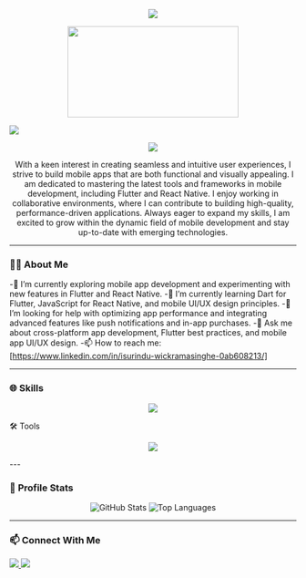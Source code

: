 <p align="center">
  <a href="https://git.io/typing-svg">
    <img src="https://readme-typing-svg.demolab.com?font=Fira+Code&pause=1000&color=2EF703&width=435&lines=Hi+There+i'm+Isurindu+Wickramasinghe" />
  </a>
</p>
<p align="center">
<img src="https://camo.githubusercontent.com/67311538f78a73883f5dad29f4191c06045a34d3d8efc1596d6820dde307f75f/68747470733a2f2f6772616e726f79616c6c65696761726170652e636f6d2e62722f77702d636f6e74656e742f75706c6f6164732f323032312f30352f70726f6772616d6d65722e676966" width="300" height="160"></p>

<img src=https://camo.githubusercontent.com/4ad902fef08f860e5d223fa96041f5813562a9759d8086d2d7ec6462b60eedaa/68747470733a2f2f6b6f6d617265762e636f6d2f67687076632f3f757365726e616d653d7961736173646576266c6162656c3d50726f66696c65253230766965777326636f6c6f723d306537356236267374796c653d666c6174>

<p align="center">
 <img src= https://user-images.githubusercontent.com/73097560/115834477-dbab4500-a447-11eb-908a-139a6edaec5c.gif>
</p>

<p align="center">
  With a keen interest in creating seamless and intuitive user experiences, I strive to build mobile apps that are both functional and visually appealing. I am dedicated to mastering the latest tools and frameworks in mobile development, including Flutter and React Native. I enjoy working in collaborative environments, where I can contribute to building high-quality, performance-driven applications. Always eager to expand my skills, I am excited to grow within the dynamic field of mobile development and stay up-to-date with emerging technologies.
</p>

---

### 🧑‍💻 **About Me**
-🔭 I’m currently exploring mobile app development and experimenting with new features in Flutter and React Native.
-🌱 I’m currently learning Dart for Flutter, JavaScript for React Native, and mobile UI/UX design principles.
-🤔 I’m looking for help with optimizing app performance and integrating advanced features like push notifications and in-app purchases.
-💬 Ask me about cross-platform app development, Flutter best practices, and mobile app UI/UX design.
-📫 How to reach me: [https://www.linkedin.com/in/isurindu-wickramasinghe-0ab608213/]

---

### 🌐 **Skills**
 
<p align="center">
  <a href="https://skillicons.dev">
    <img src="https://skillicons.dev/icons?i=c,kotlin,react,flutter,nodejs,dart,html,swift" />
  </a>
</p>

🛠️ Tools
<p align="center">
  <a href="https://skillicons.dev">
    <img src="https://skillicons.dev/icons?i=git,figma,androidstudio,vscode" />
  </a>
</p>
---

### 🌟 **Profile Stats**
<p align="center">
  <img src="https://github-readme-stats.vercel.app/api?username=isurinduwick&show_icons=true&theme=dark" alt="GitHub Stats" />
  <img src="https://github-readme-stats.vercel.app/api/top-langs/?username=isurinduwick&layout=compact&theme=dark" alt="Top Languages" />
</p>

---

### 📫 **Connect With Me**
<p align="left">
  <a href="https://www.linkedin.com/in/isurindu-wickramasinghe-0ab608213/" target="_blank">
    <img src="https://img.shields.io/badge/-LinkedIn-0077B5?logo=linkedin&logoColor=white&style=for-the-badge" />
  </a>
  <a href="+https://github.com/isurinduwick" target="_blank">
    <img src="https://img.shields.io/badge/-GitHub-181717?logo=github&logoColor=white&style=for-the-badge" />
  </a>

</p>
